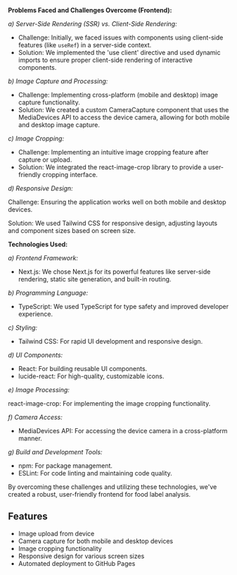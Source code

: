 **Problems Faced and Challenges Overcome (Frontend):**

*a) Server-Side Rendering (SSR) vs. Client-Side Rendering:*

* Challenge: Initially, we faced issues with components using client-side features (like `useRef`) in a server-side context.
* Solution: We implemented the 'use client' directive and used dynamic imports to ensure proper client-side rendering of interactive components.

*b) Image Capture and Processing:*

* Challenge: Implementing cross-platform (mobile and desktop) image capture functionality.
* Solution: We created a custom CameraCapture component that uses the MediaDevices API to access the device camera, allowing for both mobile and desktop image capture.

*c) Image Cropping:*

* Challenge: Implementing an intuitive image cropping feature after capture or upload.
* Solution: We integrated the react-image-crop library to provide a user-friendly cropping interface.

*d) Responsive Design:*

Challenge: Ensuring the application works well on both mobile and desktop devices.

Solution: We used Tailwind CSS for responsive design, adjusting layouts and component sizes based on screen size.


**Technologies Used:**

*a) Frontend Framework:*

* Next.js: We chose Next.js for its powerful features like server-side rendering, static site generation, and built-in routing.

*b) Programming Language:*

* TypeScript: We used TypeScript for type safety and improved developer experience.

*c) Styling:*

* Tailwind CSS: For rapid UI development and responsive design.

*d) UI Components:*

* React: For building reusable UI components.
* lucide-react: For high-quality, customizable icons.

*e) Image Processing:*

react-image-crop: For implementing the image cropping functionality.

*f) Camera Access:*

* MediaDevices API: For accessing the device camera in a cross-platform manner.

*g) Build and Development Tools:*

* npm: For package management.
* ESLint: For code linting and maintaining code quality.

By overcoming these challenges and utilizing these technologies, we've created a robust, user-friendly frontend for food label analysis.

## Features

- Image upload from device
- Camera capture for both mobile and desktop devices
- Image cropping functionality
- Responsive design for various screen sizes
- Automated deployment to GitHub Pages
